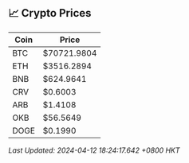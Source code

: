 ## 📈 Crypto Prices

| Coin | Price |
| ---- | ----- |
| BTC | $70721.9804 |
| ETH | $3516.2894 |
| BNB | $624.9641 |
| CRV | $0.6003 |
| ARB | $1.4108 |
| OKB | $56.5649 |
| DOGE | $0.1990 |

_Last Updated: 2024-04-12 18:24:17.642 +0800 HKT_